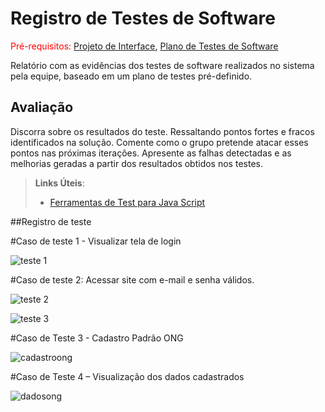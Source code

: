 # Registro de Testes de Software

<span style="color:red">Pré-requisitos: <a href="3-Projeto de Interface.md"> Projeto de Interface</a></span>, <a href="8-Plano de Testes de Software.md"> Plano de Testes de Software</a>

Relatório com as evidências dos testes de software realizados no sistema pela equipe, baseado em um plano de testes pré-definido.

## Avaliação

Discorra sobre os resultados do teste. Ressaltando pontos fortes e fracos identificados na solução. Comente como o grupo pretende atacar esses pontos nas próximas iterações. Apresente as falhas detectadas e as melhorias geradas a partir dos resultados obtidos nos testes.

> **Links Úteis**:
> - [Ferramentas de Test para Java Script](https://geekflare.com/javascript-unit-testing/)

##Registro de teste 

#Caso de teste 1 - Visualizar tela de login

![teste 1](https://user-images.githubusercontent.com/95424711/174692200-0fe9e5b6-24c7-4e86-95aa-40d3e4189c1e.png)

#Caso de teste 2: Acessar site com e-mail e senha válidos.

![teste 2](https://user-images.githubusercontent.com/95424711/174692266-b0b36110-5d9b-4045-9116-fbb6c9490294.png)

![teste 3](https://user-images.githubusercontent.com/95424711/174692284-0b96d3b1-6e12-4b89-b2c6-cdffbc839590.png)

#Caso de Teste 3 - Cadastro Padrão ONG

![cadastroong](https://user-images.githubusercontent.com/80654018/175792119-a0043dc3-ba07-408f-b8f3-1724a111b157.png)


#Caso de Teste 4 – Visualização dos dados cadastrados

![dadosong](https://user-images.githubusercontent.com/80654018/175792487-985637cb-7a17-4cef-9f79-3b95fd86d690.png)


